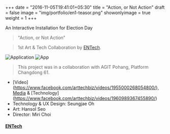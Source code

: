 +++
date = "2016-11-05T19:41:01+05:30"
title = "Action, or Not Action"
draft = false
image = "img/portfolio/en1-teasor.png"
showonlyimage = true
weight = 1
+++

An Interactive Installation for Election Day
<!--more-->

> "Action, or Not Action"

> 1st Art & Tech Collaboration by [ENTech](https://www.arttech.biz/).
 
![Application][1]
![App][2]

> This project was in a collaboration with AGIT Pohang, Platform Changdong 61.

* [Video] (https://www.facebook.com/arttechbiz/videos/1955000268054800/), [Media](http://techm.kr/bbs/board.php?bo_table=article&wr_id=3903) & [Technology] (https://www.facebook.com/arttechbiz/videos/1960989367455890/)
* Technology & UX Design: Seungjae Oh
* Art: Hansol Seo
* Director: Miri Choi

#### [ENTech](https://www.facebook.com/arttechbiz)

[1]: /img/portfolio/en1-app1.png
[2]: /img/portfolio/en1-app2.png